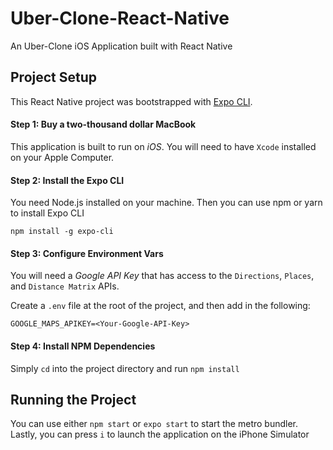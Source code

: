 # Uber-Clone-React-Native
An Uber-Clone iOS Application built with React Native

## Project Setup
This React Native project was bootstrapped with [Expo CLI](https://reactnative.dev/docs/environment-setup).
#### Step 1: Buy a two-thousand dollar MacBook
This application is built to run on *iOS*. You will need to have `Xcode` installed on your Apple Computer.
#### Step 2: Install the Expo CLI
You need Node.js installed on your machine. Then you can use npm or yarn to install Expo CLI
```
npm install -g expo-cli
```
#### Step 3: Configure Environment Vars
You will need a *Google API Key* that has access to the `Directions`, `Places`, and `Distance Matrix` APIs. 

Create a `.env` file at the root of the project, and then add in the following: 
```
GOOGLE_MAPS_APIKEY=<Your-Google-API-Key>
```
#### Step 4: Install NPM Dependencies
Simply `cd` into the project directory and run `npm install` 

## Running the Project
You can use either `npm start` or `expo start` to start the metro bundler. Lastly, you can press `i` to launch the application on the iPhone Simulator

